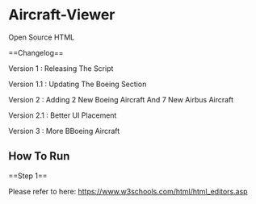# Aircraft-Viewer
Open Source HTML

==Changelog==

Version 1 : Releasing The Script

Version 1.1 : Updating The Boeing Section

Version 2 : Adding 2 New Boeing Aircraft And 7 New Airbus Aircraft

Version 2.1 : Better UI Placement

Version 3 : More BBoeing Aircraft

<h2>How To Run</h2>

==Step 1==

Please refer to here:
https://www.w3schools.com/html/html_editors.asp
